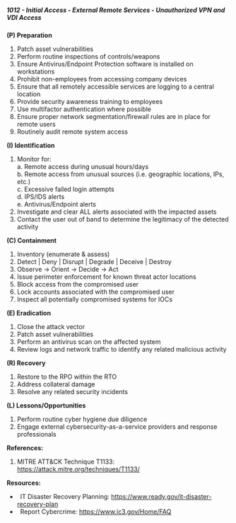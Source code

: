 ##### **1012 - Initial Access - External Remote Services - Unauthorized VPN and VDI Access**

**(P) Preparation**

1.  Patch asset vulnerabilities
2.  Perform routine inspections of controls/weapons
3.  Ensure Antivirus/Endpoint Protection software is installed on workstations
4.  Prohibit non-employees from accessing company devices
5.  Ensure that all remotely accessible services are logging to a central location
6.  Provide security awareness training to employees
7.  Use multifactor authentication where possible
8.  Ensure proper network segmentation/firewall rules are in place for remote users
9.  Routinely audit remote system access

**(I) Identification**

1.  Monitor for:  
    a. Remote access during unusual hours/days  
    b. Remote access from unusual sources (i.e. geographic locations, IPs, etc.)  
    c. Excessive failed login attempts  
    d. IPS/IDS alerts  
    e. Antivirus/Endpoint alerts
2.  Investigate and clear ALL alerts associated with the impacted assets
3.  Contact the user out of band to determine the legitimacy of the detected activity

**(C) Containment**

1.  Inventory (enumerate & assess)
2.  Detect | Deny | Disrupt | Degrade | Deceive | Destroy
3.  Observe -> Orient -> Decide -> Act
4.  Issue perimeter enforcement for known threat actor locations
5.  Block access from the compromised user
6.  Lock accounts associated with the compromised user
7.  Inspect all potentially compromised systems for IOCs

**(E) Eradication**

1.  Close the attack vector
2.  Patch asset vulnerabilities
3.  Perform an antivirus scan on the affected system
4.  Review logs and network traffic to identify any related malicious activity

**(R) Recovery**

1.  Restore to the RPO within the RTO
2.  Address collateral damage
3.  Resolve any related security incidents

**(L) Lessons/Opportunities**

1.  Perform routine cyber hygiene due diligence
2.  Engage external cybersecurity-as-a-service providers and response professionals

**References:**

1.  MITRE ATT&CK Technique T1133: https://attack.mitre.org/techniques/T1133/

**Resources:**


*    IT Disaster Recovery Planning: https://www.ready.gov/it-disaster-recovery-plan
*    Report Cybercrime: https://www.ic3.gov/Home/FAQ


  

